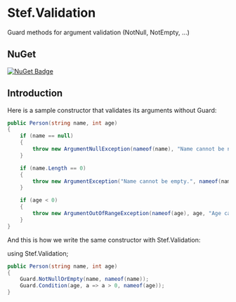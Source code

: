 # Stef.Validation
Guard methods for argument validation (NotNull, NotEmpty, ...)

## NuGet
[![NuGet Badge](https://buildstats.info/nuget/Stef.Validation)](https://www.nuget.org/packages/Stef.Validation)

## Introduction

Here is a sample constructor that validates its arguments without Guard:

``` c#
public Person(string name, int age)
{
    if (name == null)
    {
        throw new ArgumentNullException(nameof(name), "Name cannot be null.");
    }

    if (name.Length == 0)
    {
        throw new ArgumentException("Name cannot be empty.", nameof(name));
    }

    if (age < 0)
    {
        throw new ArgumentOutOfRangeException(nameof(age), age, "Age cannot be negative.");
    }
}
```
And this is how we write the same constructor with Stef.Validation:

using Stef.Validation;

``` c#
public Person(string name, int age)
{
    Guard.NotNullOrEmpty(name, nameof(name));
    Guard.Condition(age, a => a > 0, nameof(age));
}
```